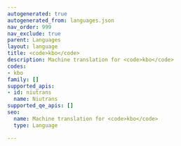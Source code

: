 ```yaml
---
autogenerated: true
autogenerated_from: languages.json
nav_order: 999
nav_exclude: true
parent: Languages
layout: language
title: <code>kbo</code>
description: Machine translation for <code>kbo</code>
codes:
- kbo
family: []
supported_apis:
- id: niutrans
  name: Niutrans
supported_qe_apis: []
seo:
  name: Machine translation for <code>kbo</code>
  type: Language

---
```


